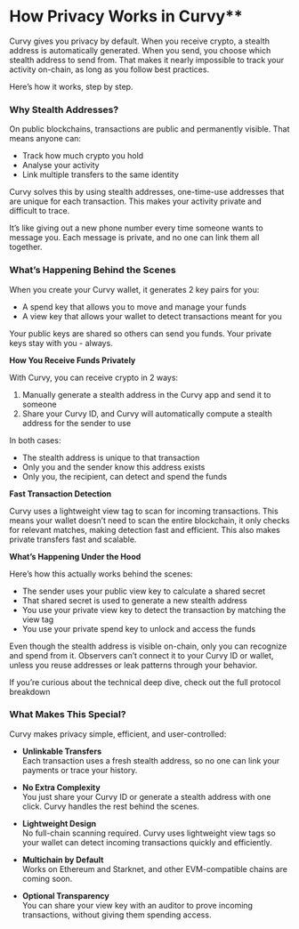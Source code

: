 # How Privacy Works in Curvy**

Curvy gives you privacy by default. When you receive crypto, a stealth address is automatically generated. When you send, you choose which stealth address to send from. That makes it nearly impossible to track your activity on-chain, as long as you follow best practices.

Here’s how it works, step by step. 

### Why Stealth Addresses?

On public blockchains, transactions are public and permanently visible. That means anyone can:

- Track how much crypto you hold
- Analyse your activity
- Link multiple transfers to the same identity

Curvy solves this by using stealth addresses, one-time-use addresses that are unique for each transaction. This makes your activity private and difficult to trace.

It’s like giving out a new phone number every time someone wants to message you. Each message is private, and no one can link them all together.

### What’s Happening Behind the Scenes

When you create your Curvy wallet, it generates 2 key pairs for you:

- A spend key that allows you to move and manage your funds
- A view key that allows your wallet to detect transactions meant for you

Your public keys are shared so others can send you funds. Your private keys stay with you - always.

**How You Receive Funds Privately**

With Curvy, you can receive crypto in 2 ways:

1. Manually generate a stealth address in the Curvy app and send it to someone  
2. Share your Curvy ID, and Curvy will automatically compute a stealth address for the sender to use

In both cases:

- The stealth address is unique to that transaction  
- Only you and the sender know this address exists  
- Only you, the recipient, can detect and spend the funds

**Fast Transaction Detection**

Curvy uses a lightweight view tag to scan for incoming transactions. This means your wallet doesn’t need to scan the entire blockchain, it only checks for relevant matches, making detection fast and efficient. This also makes private transfers fast and scalable.

**What’s Happening Under the Hood**

Here’s how this actually works behind the scenes:

- The sender uses your public view key to calculate a shared secret  
- That shared secret is used to generate a new stealth address  
- You use your private view key to detect the transaction by matching the view tag  
- You use your private spend key to unlock and access the funds

Even though the stealth address is visible on-chain, only you can recognize and spend from it. Observers can’t connect it to your Curvy ID or wallet, unless you reuse addresses or leak patterns through your behavior.

If you’re curious about the technical deep dive, check out the full protocol breakdown

### What Makes This Special?

Curvy makes privacy simple, efficient, and user-controlled:

- **Unlinkable Transfers**  
  Each transaction uses a fresh stealth address, so no one can link your payments or trace your history.

- **No Extra Complexity**  
  You just share your Curvy ID or generate a stealth address with one click. Curvy handles the rest behind the scenes.

- **Lightweight Design**  
  No full-chain scanning required. Curvy uses lightweight view tags so your wallet can detect incoming transactions quickly and efficiently.

- **Multichain by Default**  
  Works on Ethereum and Starknet, and other EVM-compatible chains are coming soon.

- **Optional Transparency**  
  You can share your view key with an auditor to prove incoming transactions, without giving them spending access.
